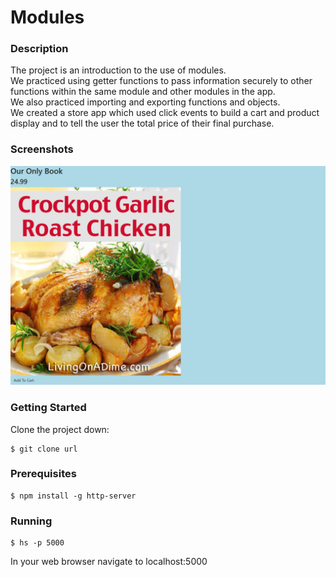 # Modules  
### Description  
The project is an introduction to the use of modules.  
We practiced using getter functions to pass information securely to other functions within the same module and other modules in the app.  
We also practiced importing and exporting functions and objects.  
We created a store app which used click events to build a cart and product display and to tell the user the total price of their final purchase.  
### Screenshots  
![Screenshot of app showing section title, graphic of roast chicken, and Add To Cart button](https://raw.githubusercontent.com/sarahjulesthorne/modules/master/assets/images/screenshot.png "Screenshot of app showing section title, graphic of roast chicken, and Add To Cart button")  
### Getting Started  
Clone the project down:  
```  
$ git clone url  
```  
### Prerequisites  
```  
$ npm install -g http-server  
```  
### Running  
```  
$ hs -p 5000  
```  
In your web browser navigate to localhost:5000
